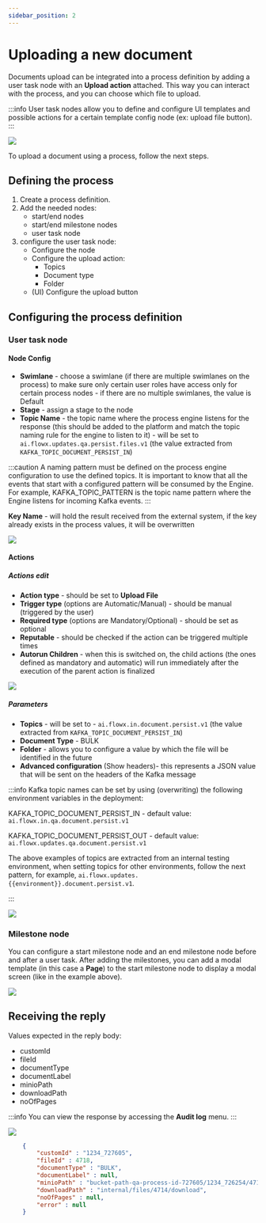 ```yaml
---
sidebar_position: 2
---
```


# Uploading a new document

Documents upload can be integrated into a process definition by adding a user task node with an **Upload action** attached. This way you can interact with the process, and you can choose which file to upload.

:::info
User task nodes allow you to define and configure UI templates and possible actions for a certain template config node (ex: upload file button).
:::

![](https://s3.eu-west-1.amazonaws.com/docx.flowx.ai/3.2/docs_upload_proc.png)

To upload a document using a process, follow the next steps.

## Defining the process

1. Create a process definition.
2. Add the needed nodes:
    * start/end nodes
    * start/end milestone nodes
    * user task node
3. configure the user task node:
    * Configure the node
    * Configure the upload action:
        * Topics
        * Document type
        * Folder
    * (UI) Configure the upload button

## Configuring the process definition

### User task node

#### **Node Config**

* **Swimlane** - choose a swimlane (if there are multiple swimlanes on the process) to make sure only certain user roles have access only for certain process nodes - if there are no multiple swimlanes, the value is Default
* **Stage** - assign a stage to the node
* **Topic Name** - the topic name where the process engine listens for the response (this should be added to the platform and match the topic naming rule for the engine to listen to it) - will be set to `ai.flowx.updates.qa.persist.files.v1` (the value extracted from `KAFKA_TOPIC_DOCUMENT_PERSIST_IN`) 


:::caution
A naming pattern must be defined on the process engine configuration to use the defined topics. It is important to know that all the events that start with a configured pattern will be consumed by the Engine. For example, KAFKA_TOPIC_PATTERN is the topic name pattern where the Engine listens for incoming Kafka events.
:::

**Key Name** - will hold the result received from the external system, if the key already exists in the process values, it will be overwritten


![](https://s3.eu-west-1.amazonaws.com/docx.flowx.ai/3.2/doc_upload_file_con.png)

#### **Actions**

##### Actions edit

* **Action type** - should be set to **Upload File**
* **Trigger type** (options are Automatic/Manual) - should be manual (triggered by the user)
* **Required type** (options are Mandatory/Optional) - should be set as optional
* **Reputable** - should be checked if the action can be triggered multiple times
* **Autorun Children** - when this is switched on, the child actions (the ones defined as mandatory and automatic) will run immediately after the execution of the parent action is finalized

![](https://s3.eu-west-1.amazonaws.com/docx.flowx.ai/3.2/action_edit_doc_plugin.png)

##### Parameters

* **Topics** - will be set to - `ai.flowx.in.document.persist.v1` (the value extracted from `KAFKA_TOPIC_DOCUMENT_PERSIST_IN`)
* **Document Type** - BULK
* **Folder** - allows you to configure a value by which the file will be identified in the future
* **Advanced configuration** (Show headers)- this represents a JSON value that will be sent on the headers of the Kafka message

:::info
Kafka topic names can be set by using (overwriting) the following environment variables in the deployment:

KAFKA_TOPIC_DOCUMENT_PERSIST_IN - default value: `ai.flowx.in.qa.document.persist.v1`

KAFKA_TOPIC_DOCUMENT_PERSIST_OUT - default value: `ai.flowx.updates.qa.document.persist.v1`

The above examples of topics are extracted from an internal testing environment, when setting topics for other environments, follow the next pattern, for example, `ai.flowx.updates.{{environment}}.document.persist.v1`.

:::

![](https://s3.eu-west-1.amazonaws.com/docx.flowx.ai/3.2/doc_plugin_upload_param.png)

### Milestone node

You can configure a start milestone node and an end milestone node before and after a user task. After adding the milestones, you can add a modal template (in this case a **Page**) to the start milestone node to display a modal screen (like in the example above).

![](https://s3.eu-west-1.amazonaws.com/docx.flowx.ai/3.2/milestone_page.png)

## Receiving the reply

Values expected in the reply body:

* customId
* fileId
* documentType
* documentLabel
* minioPath
* downloadPath
* noOfPages

:::info
You can view the response by accessing the **Audit log** menu.
:::

![](https://s3.eu-west-1.amazonaws.com/docx.flowx.ai/3.2/audit_log_doc_upload.png)

```json
    {
        "customId" : "1234_727605",
        "fileId" : 4718,
        "documentType" : "BULK",
        "documentLabel" : null,
        "minioPath" : "bucket-path-qa-process-id-727605/1234_726254/4718_BULK.png",
        "downloadPath" : "internal/files/4714/download",
        "noOfPages" : null,
        "error" : null
    }
```